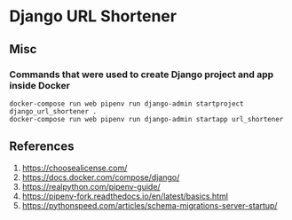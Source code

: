 # Django URL Shortener

## Misc

### Commands that were used to create Django project and app inside Docker

```shell script
docker-compose run web pipenv run django-admin startproject django_url_shortener .
docker-compose run web pipenv run django-admin startapp url_shortener
```

## References

1) https://choosealicense.com/
1) https://docs.docker.com/compose/django/
1) https://realpython.com/pipenv-guide/
1) https://pipenv-fork.readthedocs.io/en/latest/basics.html
1) https://pythonspeed.com/articles/schema-migrations-server-startup/
